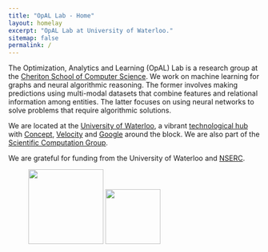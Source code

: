 ```yaml
---
title: "OpAL Lab - Home"
layout: homelay
excerpt: "OpAL Lab at University of Waterloo."
sitemap: false
permalink: /
---
```


The Optimization, Analytics and Learning (OpAL) Lab is a research group at the [Cheriton School of Computer Science](https://cs.uwaterloo.ca). We work on machine learning for graphs and neural algorithmic reasoning. The former involves making predictions using multi-modal datasets that combine features and relational information among entities. The latter focuses on using neural networks to solve problems that require algorithmic solutions.

We are located at the [University of Waterloo](https://uwaterloo.ca), a vibrant [technological hub](https://cs.uwaterloo.ca/future-undergraduate-students/co-op-and-regular/entrepreneurship) with [Concept](https://concept.uwaterloo.ca), [Velocity](https://velocityincubator.com) and [Google](https://careers.google.com/locations/waterloo/) around the block. We are also part of the [Scientific Computation Group](https://scicom.uwaterloo.ca).

We are grateful for funding from the University of Waterloo and [NSERC](https://www.nserc-crsng.gc.ca/index_eng.asp).

<figure class="fourth">
  <img src="{{ site.url }}{{ site.baseurl }}/images/logopic/Waterloo.jpg" style="width: 150px">
  <img src="{{ site.url }}{{ site.baseurl }}/images/logopic/NSERC.png" style="width: 110px">
</figure>
